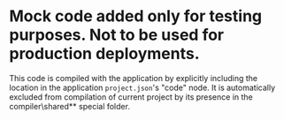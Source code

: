 ﻿# Mock code added only for testing purposes. Not to be used for production deployments.

This code is compiled with the application by explicitly including the location in the application `project.json`'s "code" node. 
It is automatically excluded from compilation of current project by its presence in the compiler\shared\** special folder.